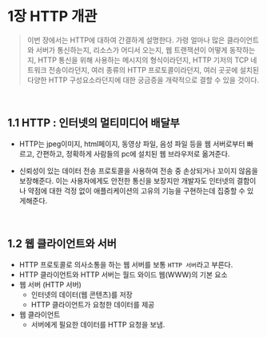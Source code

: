 # 1장 HTTP 개관

> 이번 장에서는 HTTP에 대하여 간결하게 설명한다. 가령 얼마나 많은 클라이언트와 서버가 통신하는지, 리소스가 어디서 오는지, 웹 트랜잭션이 어떻게 동작하는지, HTTP 통신을 위해 사용하는 메시지의 형식이라던지, HTTP 기저의 TCP 네트워크 전송이라던지, 여러 종류의 HTTP 프로토콜이라던지, 여러 곳곳에 설치된 다양한 HTTP 구성요소라던지에 대한 궁금증을 개략적으로 결할 수 있을 것이다.

<br>

## 1.1 HTTP : 인터넷의 멀티미디어 배달부

- HTTP는 jpeg이미지, html페이지, 동영상 파일, 음성 파일 등을 웹 서버로부터 빠르고, 간편하고, 정확하게 사람들의 pc에 설치된 웹 브라우저로 옮겨준다.

- 신뢰성이 있는 데이터 전송 프로토콜을 사용하여 전송 중 손상되거나 꼬이지 않음을 보장해준다. 이는 사용자에게도 안전한 통신을 보장지만 개발자도 인터넷의 결함이나 약점에 대한 걱정 없이 애플리케이션의 고유의 기능을 구현하는데 집중할 수 있게해준다.

<br>

## 1.2 웹 클라이언트와 서버

- HTTP 프로토콜로 의사소통을 하는 웹 서버를 보통 `HTTP 서버`라고 부른다.
- HTTP 클라이언트와 HTTP 서버는 월드 와이드 웹(WWW)의 기본 요소
- 웹 서버 (HTTP 서버)
  - 인터넷의 데이터(웹 콘텐츠)를 저장
  - HTTP 클라이언트가 요청한 데이터를 제공
- 웹 클라이언트
  - 서버에게 필요한 데이터를 HTTP 요청을 보냄.

<br>

